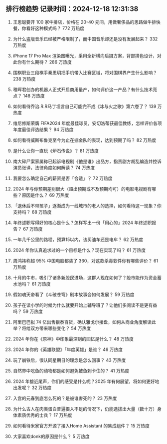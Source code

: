 
## 排行榜趋势 记录时间：2024-12-18 12:31:38
  
  1. 王思聪要开 100 家牛排店，价格在 20-40 元间，用做奢侈品的思路做牛排快餐，你看好这种模式吗？ 772 万热度
    
  2. 为什么盗版音乐已经被严格限制了，而中国音乐却还是没有发展起来？ 332 万热度
    
  3. iPhone 17 Pro Max 渲染图曝光，采用全新横向后摄方案，背部拼色设计，对此你有什么期待？ 286 万热度
    
  4. 围棋职业三段棋手秦思玥把手机带入比赛区域，将对围棋界产生什么影响？ 238 万热度
    
  5. 稚晖君创办的机器人正式开启商用量产，如何评价这一产品？有什么技术亮点？ 148 万热度
    
  6. 如何看待乔治.R.R马丁坦言自己可能完不成《冰与火之歌》第六卷了？ 139 万热度
    
  7. 维尼修斯荣膺 FIFA2024 年度最佳球员，安切洛蒂获最佳教练，怎样评价各项年度最佳评选结果？ 94 万热度
    
  8. 如何看待威斯布鲁克至今为止在掘金队的表现，达到预期了吗？ 82 万热度
    
  9. 是什么让你一直玩《炉石传说》？ 81 万热度
    
  10. 南大碎尸案家属称已起诉电视剧《他是谁》出品方，指责剧方胡乱编造并控诉演员张译，法律角度如何解读？ 74 万热度
    
  11. 我要怎么确定自己的薪资是否「合适」？ 72 万热度
    
  12. 2024 年与你预期差别很大（超出预期或不及预期均可）的电影电视剧有哪些？原因是什么？ 69 万热度
    
  13. 「退休后不带孩子」逐渐成为一线城市的老人的选择，如何看待这一现象？你支持吗？ 68 万热度
    
  14. 年终述职写得好的核心是什么？怎样写出一份「用心的」2024 年终述职报告？ 67 万热度
    
  15. 一年几千公里的路程，预算15以内，该买油车还是电车？ 62 万热度
    
  16. 2024 年你认真追求过的一个目标是什么？现在实现了吗？ 61 万热度
    
  17. 周鸿祎称超 95% 中国电脑都装了 360，对这款杀毒软件你有哪些评价？ 61 万热度
    
  18. 十月的牛市，吸引了诸多新股民进场，这群人现在如何了？股市能作为资金蓄水池吗？ 61 万热度
    
  19. 假如魂天帝看了《斗破苍穹》剧本故事会如何发展？ 59 万热度
    
  20. 孩子在读小学的时候为什么就要开始上辅导班了？让他们多阅读不是更有益吗？ 59 万热度
    
  21. 阿里巴巴拟 74 亿出售银泰百货，确认雅戈尔接盘，如何从商业角度解读此举？将给双方带来哪些变化？ 54 万热度
    
  22. 2024 年你在《原神》中印象最深刻的回忆是什么？ 48 万热度
    
  23. 2024 年你的《英雄联盟》「年度英雄」是谁？ 46 万热度
    
  24. 玩了崩铁后，很认同星期日的理念是怎么回事？ 43 万热度
    
  25. 自然界中吃鱼的动物都是如何避免被鱼刺卡住的？ 41 万热度
    
  26. 2024 年接近尾声，你们的感受是什么呢？2025 年有何展望，将如何更好地出发呢？ 32 万热度
    
  27. 入宫的元春到底怎么死的？是被谁害死的？ 23 万热度
    
  28. 为什么古人在肉类蛋白普遍摄入不足的情况下，仍能选拔出大量（数十万）身体素质优秀的士兵？ 17 万热度
    
  29. 如何看待米家官方开源了接入Home Assistant 的集成组件？ 15 万热度
    
  30. 大家喜欢donk的原因是什么？ 5 万热度
    